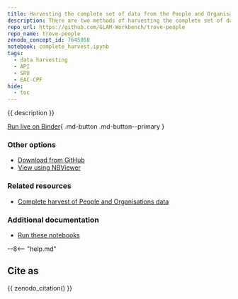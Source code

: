 ```yaml
---
title: Harvesting the complete set of data from the People and Organisations zone
description: There are two methods of harvesting the complete set of data from the People and Organisations zone – using the OAI-PMH API, or using the main Trove API in conjunction with the SRU interface. The OAI-PMH method is much faster, but includes duplicate records that you'll need to filter out afterwards. This notebook demonstrates the API/SRU method.
repo_url: https://github.com/GLAM-Workbench/trove-people
repo_name: trove-people
zenodo_concept_id: 7645058
notebook: complete_harvest.ipynb
tags:
  - data harvesting
  - API
  - SRU
  - EAC-CPF
hide:
  - toc
---
```


{{ description }}

[Run live on Binder](https://mybinder.org/v2/gh/GLAM-Workbench/{{repo_name}}/master?urlpath=lab%2Ftree%2F{{notebook}}){ .md-button .md-button--primary }

### Other options

* [Download from GitHub](https://github.com/GLAM-Workbench/{{repo_name}}/blob/master/{{notebook}})
* [View using NBViewer](https://nbviewer.jupyter.org/github/GLAM-Workbench/{{repo_name}}/blob/master/{{notebook}})

### Related resources

* [Complete harvest of People and Organisations data](complete_harvest_dataset.md)

### Additional documentation

* [Run these notebooks](../#run-these-notebooks)

--8<-- "help.md"

## Cite as

{{ zenodo_citation() }}

